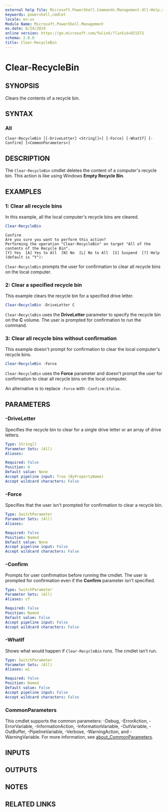 ```yaml
---
external help file: Microsoft.PowerShell.Commands.Management.dll-Help.xml
keywords: powershell,cmdlet
locale: en-us
Module Name: Microsoft.PowerShell.Management
ms.date: 6/24/2019
online version: https://go.microsoft.com/fwlink/?linkid=821571
schema: 2.0.0
title: Clear-RecycleBin
---
```


# Clear-RecycleBin

## SYNOPSIS
Clears the contents of a recycle bin.

## SYNTAX

### All

```
Clear-RecycleBin [[-DriveLetter] <String[]>] [-Force] [-WhatIf] [-Confirm] [<CommonParameters>]
```

## DESCRIPTION

The `Clear-RecycleBin` cmdlet deletes the content of a computer's recycle bin. This action is like
using Windows **Empty Recycle Bin**.

## EXAMPLES

### 1: Clear all recycle bins

In this example, all the local computer's recycle bins are cleared.

```powershell
Clear-RecycleBin
```

```Output
Confirm
Are you sure you want to perform this action?
Performing the operation "Clear-RecycleBin" on target "All of the contents of the Recycle Bin".
[Y] Yes  [A] Yes to All  [N] No  [L] No to All  [S] Suspend  [?] Help (default is "Y"):
```

`Clear-RecycleBin` prompts the user for confirmation to clear all recycle bins on the local
computer.

### 2: Clear a specified recycle bin

This example clears the recycle bin for a specified drive letter.

```powershell
Clear-RecycleBin -DriveLetter C
```

`Clear-RecycleBin` uses the **DriveLetter** parameter to specify the recycle bin on the **C**
volume. The user is prompted for confirmation to run the command.

### 3: Clear all recycle bins without confirmation

This example doesn't prompt for confirmation to clear the local computer's recycle bins.

```powershell
Clear-RecycleBin -Force
```

`Clear-RecycleBin` uses the **Force** parameter and doesn't prompt the user for confirmation to
clear all recycle bins on the local computer.

An alternative is to replace `-Force` with `-Confirm:$false`.

## PARAMETERS

### -DriveLetter

Specifies the recycle bin to clear for a single drive letter or an array of drive letters.

```yaml
Type: String[]
Parameter Sets: (All)
Aliases:

Required: False
Position: 0
Default value: None
Accept pipeline input: True (ByPropertyName)
Accept wildcard characters: False
```

### -Force

Specifies that the user isn't prompted for confirmation to clear a recycle bin.

```yaml
Type: SwitchParameter
Parameter Sets: (All)
Aliases:

Required: False
Position: Named
Default value: None
Accept pipeline input: False
Accept wildcard characters: False
```

### -Confirm

Prompts for user confirmation before running the cmdlet. The user is prompted for confirmation even
if the **Confirm** parameter isn't specified.

```yaml
Type: SwitchParameter
Parameter Sets: (All)
Aliases: cf

Required: False
Position: Named
Default value: False
Accept pipeline input: False
Accept wildcard characters: False
```

### -WhatIf

Shows what would happen if `Clear-RecycleBin` runs. The cmdlet isn't run.

```yaml
Type: SwitchParameter
Parameter Sets: (All)
Aliases: wi

Required: False
Position: Named
Default value: False
Accept pipeline input: False
Accept wildcard characters: False
```

### CommonParameters

This cmdlet supports the common parameters: -Debug, -ErrorAction, -ErrorVariable,
-InformationAction, -InformationVariable, -OutVariable, -OutBuffer, -PipelineVariable, -Verbose,
-WarningAction, and -WarningVariable. For more information, see [about_CommonParameters](https://go.microsoft.com/fwlink/?LinkID=113216).

## INPUTS

## OUTPUTS

## NOTES

## RELATED LINKS